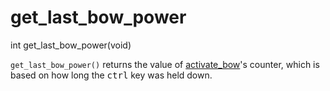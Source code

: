 # get_last_bow_power

<Prototype>int get_last_bow_power(void)</Prototype>

`get_last_bow_power()` returns the value of [activate_bow](./activate-bow.md)'s counter, which is based on how long the <kbd>ctrl</kbd> key was held down.
